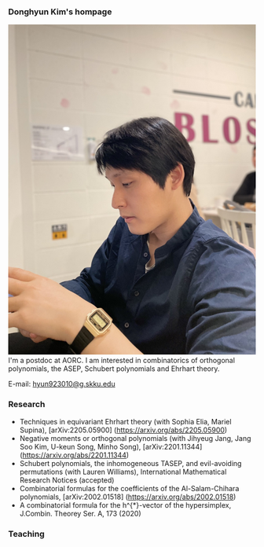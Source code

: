 ### Donghyun Kim's hompage
![photo](donghyunkimphoto.jpeg)
I'm a postdoc at AORC. I am interested in combinatorics of orthogonal polynomials, the ASEP, Schubert polynomials and Ehrhart theory.

E-mail: hyun923010@g.skku.edu


### Research
- Techniques in equivariant Ehrhart theory (with Sophia Elia, Mariel Supina), [arXiv:2205.05900]
(https://arxiv.org/abs/2205.05900)
- Negative moments or orthogonal polynomials (with Jihyeug Jang, Jang Soo Kim, U-keun Song, Minho Song), [arXiv:2201.11344]
(https://arxiv.org/abs/2201.11344)
- Schubert polynomials, the inhomogeneous TASEP, and evil-avoiding permutations (with Lauren Williams), International Mathematical Research Notices (accepted)
- Combinatorial formulas for the coefficients of the Al-Salam-Chihara polynomials, [arXiv:2002.01518]
(https://arxiv.org/abs/2002.01518)
- A combinatorial formula for the h^{*}-vector of the hypersimplex, J.Combin. Theorey Ser. A, 173 (2020)

### Teaching
